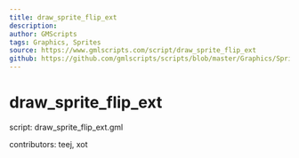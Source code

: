 ```yaml
---
title: draw_sprite_flip_ext
description: 
author: GMScripts
tags: Graphics, Sprites
source: https://www.gmlscripts.com/script/draw_sprite_flip_ext
github: https://github.com/gmlscripts/scripts/blob/master/Graphics/Sprites/draw_sprite_flip_ext.gml
---
```


draw_sprite_flip_ext
====================

script: draw_sprite_flip_ext.gml

contributors: teej, xot
